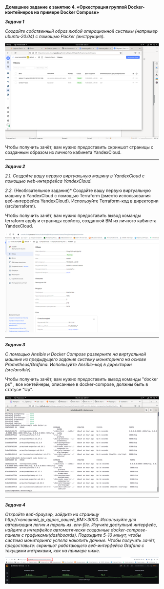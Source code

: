**Домашнее задание к занятию 4. «Оркестрация группой Docker-контейнеров на примере Docker Compose»**


***Задача 1***

*Создайте собственный образ любой операционной системы (например ubuntu-20.04) с помощью Packer (инструкция).*

![Images](https://github.com/zatulik2606/Netology-devops/blob/screenshorts/imageyandexinstall.png)

Чтобы получить зачёт, вам нужно предоставить скриншот страницы с созданным образом из личного кабинета YandexCloud.

***

***Задача 2***

*2.1. Создайте вашу первую виртуальную машину в YandexCloud с помощью web-интерфейса YandexCloud.*



*2.2.* (Необязательное задание)*
Создайте вашу первую виртуальную машину в YandexCloud с помощью Terraform (вместо использования веб-интерфейса YandexCloud). Используйте Terraform-код в директории (src/terraform).

Чтобы получить зачёт, вам нужно предоставить вывод команды terraform apply и страницы свойств, созданной ВМ из личного кабинета YandexCloud.


![vmyandex](https://github.com/zatulik2606/Netology-devops/blob/screenshorts/vmyandexinstalled.png)

***

***Задача 3***

*С помощью Ansible и Docker Compose разверните на виртуальной машине из предыдущего задания систему мониторинга на основе Prometheus/Grafana. Используйте Ansible-код в директории (src/ansible).*


Чтобы получить зачёт, вам нужно предоставить вывод команды "docker ps" , все контейнеры, описанные в docker-compose, должны быть в статусе "Up".

![composeup](https://github.com/zatulik2606/Netology-devops/blob/screenshorts/dockercomposeup.png)


***

***Задача 4***


*Откройте веб-браузер, зайдите на страницу http://<внешний_ip_адрес_вашей_ВМ>:3000.*
*Используйте для авторизации логин и пароль из .env-file.*
*Изучите доступный интерфейс, найдите в интерфейсе автоматически созданные docker-compose-панели с графиками(dashboards).*
*Подождите 5-10 минут, чтобы система мониторинга успела накопить данные.*
*Чтобы получить зачёт, предоставьте:*
*скриншот работающего веб-интерфейса Grafana с текущими метриками, как на примере ниже.*

![Grafana](https://github.com/zatulik2606/Netology-devops/blob/screenshorts/grafanamonitor.png)
